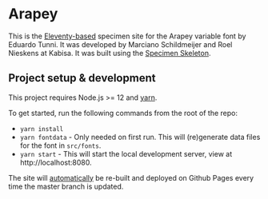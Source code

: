 # Arapey

This is the [Eleventy-based](https://www.11ty.dev/) specimen site for the Arapey variable font by Eduardo Tunni. It was developed by Marciano Schildmeijer and Roel Nieskens at Kabisa. It was built using the [Specimen Skeleton](https://github.com/kabisa/specimen-skeleton).

## Project setup & development

This project requires Node.js >= 12 and [yarn](https://yarnpkg.com/).

To get started, run the following commands from the root of the repo:

- `yarn install`
- `yarn fontdata` - Only needed on first run. This will (re)generate data files for the font in `src/fonts`.
- `yarn start` - This will start the local development server, view at http://localhost:8080.

The site will [automatically](./.github/workflows/ci.yml) be re-built and deployed on Github Pages every time the master branch is updated.
